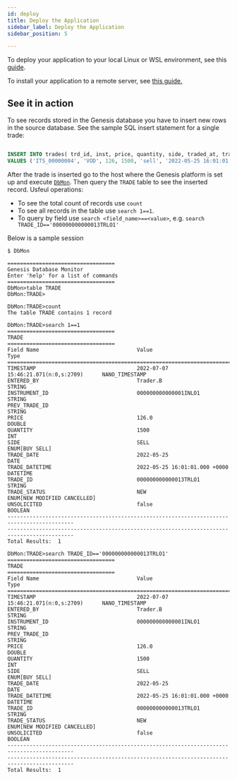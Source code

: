 ```yaml
---
id: deploy
title: Deploy the Application
sidebar_label: Deploy the Application
sidebar_position: 5

---
```

To deploy your application to your local Linux or WSL environment, see this [guide](/creating-applications/getting-ready-to-develop/running-applications/gradle-deploy/).

To install your application to a remote server, see [this guide.](/creating-applications/getting-ready-to-develop/running-applications/options/manual-installation/)

## See it in action

To see records stored in the Genesis database you have to insert new rows in the source database. See the sample SQL insert statement for a single trade:

```sql

INSERT INTO trades(	trd_id, inst, price, quantity, side, traded_at, trader, trade_state, unsolicited, orig_trd_id, trade_notes)
VALUES ('ITS_00000004', 'VOD', 126, 1500, 'sell', '2022-05-25 16:01:01', 'Trader.B', 'new', null, null, 'New trade, existing instrument' );
```

After the trade is inserted go to the host where the Genesis platform is set up and execute [`DbMon`](/managing-applications/operate/on-the-host/helpful-commands/#dbmon-script). Then query the `TRADE` table to see the inserted record. Usfeul operations:
- To see the total count of records use `count` 
- To see all records in the table use `search 1==1`. 
- To query by field use `search <field_name>==<value>`, e.g. `search TRADE_ID=='000000000000013TRLO1'`

Below is a sample session

```shell
$ DbMon

==================================
Genesis Database Monitor
Enter 'help' for a list of commands
==================================
DbMon>table TRADE
DbMon:TRADE>

DbMon:TRADE>count
The table TRADE contains 1 record

DbMon:TRADE>search 1==1
==================================
TRADE
==================================
Field Name                               Value                                    Type
===========================================================================================
TIMESTAMP                                2022-07-07 15:46:21.071(n:0,s:2709)      NANO_TIMESTAMP
ENTERED_BY                               Trader.B                                 STRING
INSTRUMENT_ID                            000000000000001INLO1                     STRING
PREV_TRADE_ID                                                                     STRING
PRICE                                    126.0                                    DOUBLE
QUANTITY                                 1500                                     INT
SIDE                                     SELL                                     ENUM[BUY SELL]
TRADE_DATE                               2022-05-25                               DATE
TRADE_DATETIME                           2022-05-25 16:01:01.000 +0000            DATETIME
TRADE_ID                                 000000000000013TRLO1                     STRING
TRADE_STATUS                             NEW                                      ENUM[NEW MODIFIED CANCELLED]
UNSOLICITED                              false                                    BOOLEAN
-------------------------------------------------------------------------------------------
-------------------------------------------------------------------------------------------
Total Results:  1

DbMon:TRADE>search TRADE_ID=='000000000000013TRLO1'
==================================
TRADE
==================================
Field Name                               Value                                    Type
===========================================================================================
TIMESTAMP                                2022-07-07 15:46:21.071(n:0,s:2709)      NANO_TIMESTAMP
ENTERED_BY                               Trader.B                                 STRING
INSTRUMENT_ID                            000000000000001INLO1                     STRING
PREV_TRADE_ID                                                                     STRING
PRICE                                    126.0                                    DOUBLE
QUANTITY                                 1500                                     INT
SIDE                                     SELL                                     ENUM[BUY SELL]
TRADE_DATE                               2022-05-25                               DATE
TRADE_DATETIME                           2022-05-25 16:01:01.000 +0000            DATETIME
TRADE_ID                                 000000000000013TRLO1                     STRING
TRADE_STATUS                             NEW                                      ENUM[NEW MODIFIED CANCELLED]
UNSOLICITED                              false                                    BOOLEAN
-------------------------------------------------------------------------------------------
-------------------------------------------------------------------------------------------
Total Results:  1
```